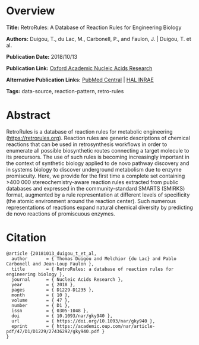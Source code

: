# Overview
**Title:**
RetroRules: A Database of Reaction Rules for Engineering Biology

**Authors:**
Duigou, T., du Lac, M., Carbonell, P., and Faulon, J. |
Duigou, T. et al.

**Publication Date:**
2018/10/13

**Publication Link:**
[Oxford Academic Nucleic Acids Research](https://academic.oup.com/nar/article/47/D1/D1229/5128930)

**Alternative Publication Links:**
[PubMed Central](https://www.ncbi.nlm.nih.gov/pmc/articles/PMC6323975) |
[HAL INRAE](https://hal.inrae.fr/hal-02619044)

**Tags:**
data-source, reaction-pattern, retro-rules


# Abstract
RetroRules is a database of reaction rules for metabolic engineering (https://retrorules.org).
Reaction rules are generic descriptions of chemical reactions that can be used in retrosynthesis workflows in order to enumerate all possible biosynthetic routes connecting a target molecule to its precursors.
The use of such rules is becoming increasingly important in the context of synthetic biology applied to de novo pathway discovery and in systems biology to discover underground metabolism due to enzyme promiscuity.
Here, we provide for the first time a complete set containing >400 000 stereochemistry-aware reaction rules extracted from public databases and expressed in the community-standard SMARTS (SMIRKS) format, augmented by a rule representation at different levels of specificity (the atomic environment around the reaction center).
Such numerous representations of reactions expand natural chemical diversity by predicting de novo reactions of promiscuous enzymes.


# Citation
```
@article {20181013_duigou_t_et_al,
  author       = { Thomas Duigou and Melchior {du Lac} and Pablo Carbonell and Jean-Loup Faulon },
  title        = { RetroRules: a database of reaction rules for engineering biology },
  journal      = { Nucleic Acids Research },
  year         = { 2018 },
  pages        = { D1229-D1235 },
  month        = { 10 },
  volume       = { 47 },
  number       = { D1 },
  issn         = { 0305-1048 },
  doi          = { 10.1093/nar/gky940 },
  url          = { https://doi.org/10.1093/nar/gky940 },
  eprint       = { https://academic.oup.com/nar/article-pdf/47/D1/D1229/27436292/gky940.pdf }
}
```
